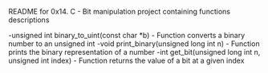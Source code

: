 README for 0x14. C - Bit manipulation project containing functions descriptions

-unsigned int binary_to_uint(const char *b) - Function converts a binary number to an unsigned int
-void print_binary(unsigned long int n) - Function prints the binary representation of a number
-int get_bit(unsigned long int n, unsigned int index) - Function returns the value of a bit at a given index
